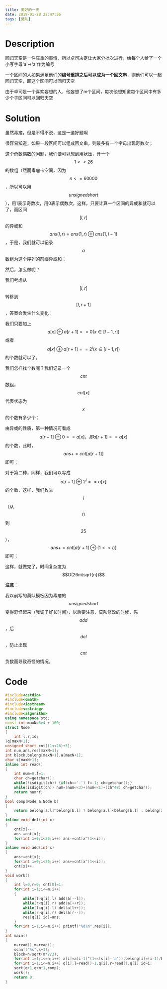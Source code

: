 ```yaml
---
title: 美好的一天
date: 2019-01-28 22:47:56
tags: [莫队]
---
```


# Description

回归天空是一件庄重的事情，所以卓司决定让大家分批次进行，给每个人给了一个小写字母'a'->'z'作为编号

一个区间的人如果满足他们的**编号重排之后可以成为一个回文串**，则他们可以一起回归天空，即这个区间可以回归天空

由于卓司是一个喜欢妄想的人，他妄想了m个区间，每次他想知道每个区间中有多少个子区间可以回归天空

<!--more-->

# Solution

虽然毒瘤，但是不得不说，这是一道好题啊

很容易知道，如果一段区间可以组成回文串，则最多有一个字母出现奇数次；

这个奇数偶数的问题，我们便可以想到用状压，开一个$$1<<26$$的数组（然而毒瘤卡空间，因为$$n<=60000$$，所以可以用$$unsigned short$$），用1表示奇数次，用0表示偶数次，这样，只要计算一个区间的异或和就可以了，而区间$$[l,r]$$的异或和$$ans(l,r)=ans(1,r)\oplus ans(1,l-1)$$，于是，我们就可以记录$$a$$数组为这个序列的前缀异或和；

然后，怎么做呢？

我们考虑从$$[l,r]$$转移到$$[l,r+1]$$，答案会发生什么变化：

我们只要加上
$$
a[x]\oplus a[r+1]==0(x\in[l-1,r])
$$
或者
$$
a[x]\oplus a[r+1]==2^i(x\in[l-1,r])
$$
的个数就可以了。

我们怎样找个数呢？我们记录一个$$cnt$$数组，$$cnt[x]$$代表状态为$$x$$的个数有多少个；

由异或的性质，第一种情况可看成
$$
a[r+1]\oplus0==a[x]，即a[r+1]==a[x]
$$
的个数，此时，$$ans+=cnt[a[r+1]]$$即可；

对于第二种，同样，我们可以写成
$$
a[r+1]\oplus 2^i==a[x]
$$
的个数，这样，我们枚举$$i$$（从$$0$$到$$25$$），$$ans+=cnt[a[r+1]\oplus (1<<i)]$$即可；

这样，就做完了，时间复杂度为$$O(26m\sqrt{n})$$

**注意**：

我以前写的莫队模板因为毒瘤的$$unsigned short$$变得奇怪起来（我调了好长时间），以后要注意，莫队修改的时候，先$$add$$，后$$del$$，防止出现$$cnt$$负数而导致奇怪的情况。

# Code

```c++
#include<cstdio>
#include<cmath>
#include<iostream>
#include<cstring>
#include<algorithm>
using namespace std;
const int maxN=6e4 + 100;
struct Node
{
	int l,r,id;
}q[maxN+1];
unsigned short cnt[(1<<26)+5];
int n,m,ans,res[maxN+1];
int block,belong[maxN+1],a[maxN+1];
char s[maxN+1];
inline int read()
{
	int num=0,f=1;
	char ch=getchar();
	while(!isdigit(ch)) {if(ch=='-') f=-1; ch=getchar();}
	while(isdigit(ch)) num=(num<<3)+(num<<1)+(ch^48),ch=getchar();
	return num*f;
}
bool comp(Node a,Node b)
{
	return belong[a.l]^belong[b.l] ? belong[a.l]<belong[b.l] : belong[a.l]&1 ? a.r<b.r : a.r>b.r;
}
inline void del(int x)
{
	cnt[x]--;
	ans-=cnt[x];
	for(int i=0;i<26;i++) ans-=cnt[x^(1<<i)];
}
inline void add(int x)
{
	ans+=cnt[x];
	for(int i=0;i<26;i++) ans+=cnt[x^(1<<i)];
	cnt[x]++;
}
void work()
{
	int l=0,r=0; cnt[0]=1;
	for(int i=1;i<=m;i++)
	{
		while(l>q[i].l) add(a[--l]);
		while(r<q[i].r) add(a[++r]);
		while(l<q[i].l) del(a[l++]);
		while(r>q[i].r) del(a[r--]);
		res[q[i].id]=ans; 
	}
	for(int i=1;i<=m;i++) printf("%d\n",res[i]);
}
int main()
{
	n=read(),m=read();
	scanf("%s",s+1);
	block=n/sqrt(m*2/3);
	for(int i=1;i<=n;i++) a[i]=a[i-1]^(1<<(s[i]-'a')),belong[i]=(i-1)/block+1;
	for(int i=1;i<=m;i++) q[i].l=read()-1,q[i].r=read(),q[i].id=i;
	sort(q+1,q+m+1,comp);
	work();
	return 0;	
} 
```

